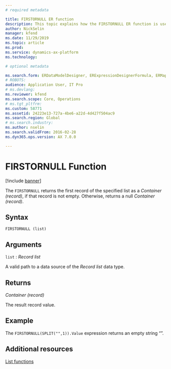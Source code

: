 ```yaml
---
# required metadata

title: FIRSTORNULL ER function
description: This topic explains how the FIRSTORNULL ER function is used
author: NickSelin
manager: kfend
ms.date: 11/29/2019
ms.topic: article
ms.prod: 
ms.service: dynamics-ax-platform
ms.technology: 

# optional metadata

ms.search.form: ERDataModelDesigner, ERExpressionDesignerFormula, ERMappedFormatDesigner, ERModelMappingDesigner
# ROBOTS: 
audience: Application User, IT Pro
# ms.devlang: 
ms.reviewer: kfend
ms.search.scope: Core, Operations
# ms.tgt_pltfrm: 
ms.custom: 58771
ms.assetid: 24223e13-727a-4be6-a22d-4d427f504ac9
ms.search.region: Global
# ms.search.industry: 
ms.author: nselin
ms.search.validFrom: 2016-02-28
ms.dyn365.ops.version: AX 7.0.0

---
```


# <a name="FIRSTORNULL">FIRSTORNULL Function</a>

[!include [banner](../includes/banner.md)]

The `FIRSTORNULL` returns the first record of the specified list as a *Container (record)*, if that record is not empty. Otherwise, returns a null *Container (record)*.

## Syntax

```
FIRSTORNULL (list)
```

## Arguments

`list` : *Record list*

A valid path to a data source of the *Record list* data type.

## Returns

*Container (record)*

The result record value.

## Example

The `FIRSTORNULL(SPLIT("",1)).Value` expression returns an empty string “”.

## Additional resources

[List functions](er-functions-category-list.md)
